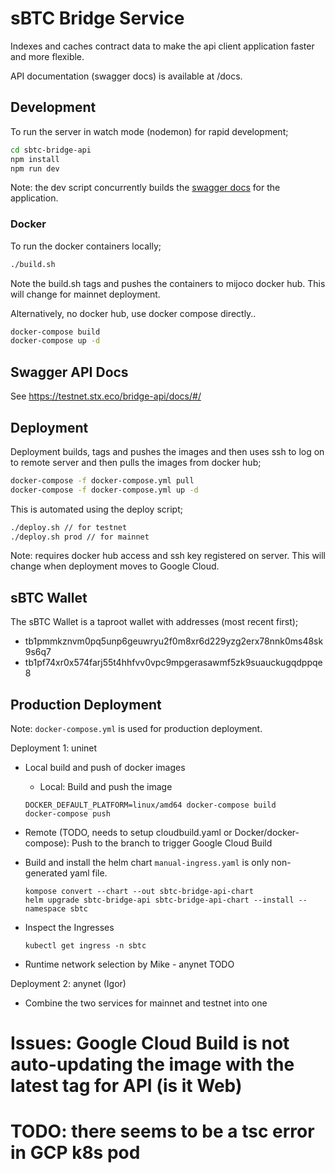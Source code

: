 # sBTC Bridge Service

Indexes and caches contract data to make the api client application faster
and more flexible.

API documentation (swagger docs) is available at /docs.

## Development

To run the server in watch mode (nodemon) for rapid development;

```bash
cd sbtc-bridge-api
npm install
npm run dev
```

Note: the dev script concurrently builds the [swagger docs](http://localhost:3010/docs) for
the application.

### Docker

To run the docker containers locally;

```bash
./build.sh
```

Note the build.sh tags and pushes the containers to mijoco docker hub. This will change for mainnet
deployment.

Alternatively, no docker hub, use docker compose directly..

```bash
docker-compose build
docker-compose up -d
```

## Swagger API Docs

See https://testnet.stx.eco/bridge-api/docs/#/

## Deployment

Deployment builds, tags and pushes the images and then uses ssh to log on to remote server
and then pulls the images from docker hub;

```bash
docker-compose -f docker-compose.yml pull
docker-compose -f docker-compose.yml up -d
```

This is automated using the deploy script;

```bash
./deploy.sh // for testnet
./deploy.sh prod // for mainnet
```

Note: requires docker hub access and ssh key registered on server. This will change when deployment
moves to Google Cloud.

## sBTC Wallet

The sBTC Wallet is a taproot wallet with addresses (most recent first);

- tb1pmmkznvm0pq5unp6geuwryu2f0m8xr6d229yzg2erx78nnk0ms48sk9s6q7
- tb1pf74xr0x574farj55t4hhfvv0vpc9mpgerasawmf5zk9suauckugqdppqe8

## Production Deployment
Note: `docker-compose.yml` is used for production deployment.

Deployment 1: uninet
- Local build and push of docker images
  - Local: Build and push the image
  ```
  DOCKER_DEFAULT_PLATFORM=linux/amd64 docker-compose build
  docker-compose push
  ```
- Remote (TODO, needs to setup cloudbuild.yaml or Docker/docker-compose): Push to the branch to trigger Google Cloud Build
    
- Build and install the helm chart
  `manual-ingress.yaml` is only non-generated yaml file.
    ```
    kompose convert --chart --out sbtc-bridge-api-chart
    helm upgrade sbtc-bridge-api sbtc-bridge-api-chart --install --namespace sbtc
    ```
- Inspect the Ingresses
    ```
    kubectl get ingress -n sbtc
    ```

- Runtime network selection by Mike - anynet
TODO

Deployment 2: anynet (Igor)
- Combine the two services for mainnet and testnet into one

# Issues: Google Cloud Build is not auto-updating the image with the latest tag for API (is it Web)
# TODO: there seems to be a tsc error in GCP k8s pod
